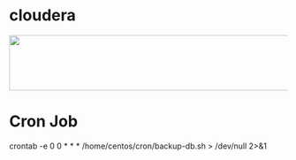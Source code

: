 # cloudera
<div align="center">
<img src="https://github.com/paulvid/emr_to_cdp/raw/master/data/cloudera_logo_darkorange.png" width="820" height="100" align="middle">
</div>

# Cron Job
crontab -e
0 0 * * * /home/centos/cron/backup-db.sh > /dev/null 2>&1
